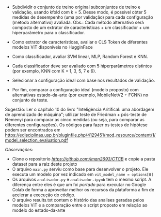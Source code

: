 - Subdividir o conjunto de treino original subconjuntos de treino e validação, usando kfold com k = 5. Desse modo, é possível obter 5 medidas de desempenho (uma por validação) para cada configuração (método alternativo) avaliada. 
Obs.: Cada método alternativo será composto de um extrator de características + um classificador + um hiperparâmetro para o classificador. 

- Como extrator de características, avaliar o CLS Token de diferentes modelos ViT disponíveis no HugginFace

- Como classificador, avaliar SVM linear, MLP, Random Forest e KNN. 

- Cada classificador deve ser avaliado com 5 hiperparâmetros distintos (por exemplo, KNN com K = 1, 3, 5, 7 e 9). 

- Selecionar a configuração ideal com base nos resultados de validação. 

- Por fim, comparar a configuração ideal (modelo proposto) com alternativas estado-da-arte (por exemplo, MobileNetV2 + FCNN) no conjunto de teste. 

Sugestão: Ler o capítulo 10 do livro "Inteligência Aritifical: uma abordagem de aprendizado de máquina"; utilizar teste de Friedman + pós-teste de Nemenyi para comparar as cinco medidas (ou seja, para comparar as diferentes configurações). Os códigos para fazer os testes de hipótese podem ser encontrados em https://edisciplinas.usp.br/pluginfile.php/4129451/mod_resource/content/1/model_selection_evaluation.pdf


*Observações*:
- Clone o repositorio *https://github.com/iman2693/CTCB* e copie a pasta dataset para a raiz deste projeto
- O arquivo `main.py` serviu como base para desenvolver o projeto. Ele executa um modelo por vez indicado em `vit_model_name = options[0]`
- Os arquivos `analisador.py` e `analisador.ipynb` tem o mesmo script. A diferença entre eles é que um foi *portado* para executar no Google Colab de forma a aproveitar melhor os recursos da plataforma a fim de acelerar a execução do código.
- O arquivo results.txt contem o histório das analises geradas pelos modelos ViT e a comparação entre o script proposto em relação ao modelo do estado-da-arte